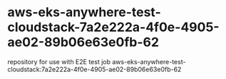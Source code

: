 # aws-eks-anywhere-test-cloudstack-7a2e222a-4f0e-4905-ae02-89b06e63e0fb-62
repository for use with E2E test job aws-eks-anywhere-test-cloudstack:7a2e222a-4f0e-4905-ae02-89b06e63e0fb-62
